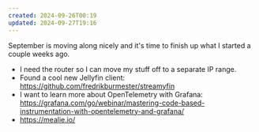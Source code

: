 ```yaml
---
created: 2024-09-26T00:19
updated: 2024-09-27T19:16
---
```

September is moving along nicely and it's time to finish up what I started a couple weeks ago.

- I need the router so I can move my stuff off to a separate IP range.
- Found a cool new Jellyfin client: https://github.com/fredrikburmester/streamyfin
- I want to learn more about OpenTelemetry with Grafana: https://grafana.com/go/webinar/mastering-code-based-instrumentation-with-opentelemetry-and-grafana/
- https://mealie.io/